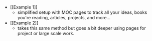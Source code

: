- [[Example 1]]
	- simplified setup with MOC pages to track all your ideas, books you're reading, articles, projects, and more...
- [[Example 2]]
	- takes this same method but goes a bit deeper using pages for project or large scale work.